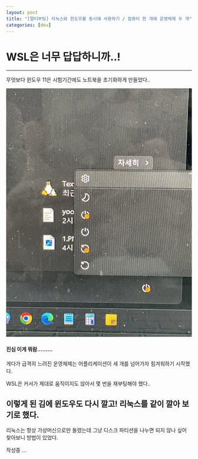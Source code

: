 ```yaml
---
layout: post
title: "[멀티부팅] 리눅스와 윈도우를 동시에 사용하기 / 컴퓨터 한 개에 운영체제 두 개"
categories: [dev]
---
```


# WSL은 너무 답답하니까..!
---

무엇보다 윈도우 11은 시험기간에도 노트북을 초기화하게 만들었다..

<img src="../attachment/230418/windows11error.jpeg">

#### 진심 이게 뭐람.........

게다가 급격히 느려진 운영체제는 어플리케이션이 세 개를 넘어가자 힘겨워하기 시작했다.

WSL은 커서가 제대로 움직이지도 않아서 몇 번을 재부팅해야 했다..

## 이렇게 된 김에 윈도우도 다시 깔고! 리눅스를 같이 깔아 보기로 했다.

리눅스는 항상 가상머신으로만 돌렸는데 그냥 디스크 파티션을 나누면 되지 않나 싶어 찾아보니 방법이 있었다.

작성중 ...
